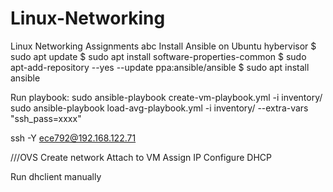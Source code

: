 # Linux-Networking
Linux Networking Assignments
abc
Install Ansible on Ubuntu hybervisor
$ sudo apt update
$ sudo apt install software-properties-common
$ sudo apt-add-repository --yes --update ppa:ansible/ansible
$ sudo apt install ansible


Run playbook:
sudo ansible-playbook create-vm-playbook.yml -i inventory/
sudo ansible-playbook load-avg-playbook.yml -i inventory/ --extra-vars "ssh_pass=xxxx"




ssh -Y ece792@192.168.122.71


///OVS
Create network
Attach to VM
Assign IP
Configure DHCP

Run dhclient manually

<ip address="10.10.0.1" netmask="255.255.255.0">
<dhcp>
<range start="10.10.0.2" end="10.10.0.254"/>
</dhcp>